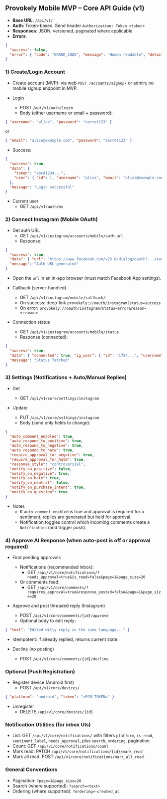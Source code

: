 ## Provokely Mobile MVP – Core API Guide (v1)

- **Base URL**: `/api/v1/`
- **Auth**: Token-based. Send header `Authorization: Token <token>`
- **Responses**: JSON, versioned, paginated where applicable
- **Errors**:
```json
{
  "success": false,
  "error": { "code": "ERROR_CODE", "message": "Human readable", "details": {} }
}
```

### 1) Create/Login Account

- Create account (MVP): via web `POST /accounts/signup/` or admin; no mobile signup endpoint in MVP.

- Login
  - POST `/api/v1/auth/login`
  - Body (either username or email + password):
```json
{ "username": "alice", "password": "secret123" }
```
or
```json
{ "email": "alice@example.com", "password": "secret123" }
```
  - Success:
```json
{
  "success": true,
  "data": {
    "token": "abcd1234...",
    "user": { "id": 1, "username": "alice", "email": "alice@example.com", "first_name": "", "last_name": "" }
  },
  "message": "Login successful"
}
```

- Current user
  - GET `/api/v1/auth/me`

### 2) Connect Instagram (Mobile OAuth)

- Get auth URL
  - GET `/api/v1/instagram/accounts/mobile/auth-url`
  - Response:
```json
{
  "success": true,
  "data": { "url": "https://www.facebook.com/v23.0/dialog/oauth?...state=...", "state": "random32chars" },
  "message": "Auth URL generated"
}
```

- Open the `url` in an in-app browser (must match Facebook App settings).

- Callback (server-handled)
  - GET `/api/v1/instagram/mobile/callback/`
  - On success: deep-link `provokely://oauth/instagram?status=success`
  - On error: `provokely://oauth/instagram?status=error&reason=<reason>`

- Connection status
  - GET `/api/v1/instagram/accounts/mobile/status`
  - Response (connected):
```json
{
  "success": true,
  "data": { "connected": true, "ig_user": { "id": "1784...", "username": "brand" } },
  "message": "Status fetched"
}
```

### 3) Settings (Notifications + Auto/Manual Replies)

- Get
  - GET `/api/v1/core/settings/instagram`

- Update
  - PUT `/api/v1/core/settings/instagram`
  - Body (send only fields to change):
```json
{
  "auto_comment_enabled": true,
  "auto_respond_to_positive": true,
  "auto_respond_to_negative": true,
  "auto_respond_to_hate": true,
  "require_approval_for_negative": true,
  "require_approval_for_hate": true,
  "response_style": "controversial",
  "notify_on_positive": false,
  "notify_on_negative": true,
  "notify_on_hate": true,
  "notify_on_neutral": false,
  "notify_on_purchase_intent": true,
  "notify_on_question": true
}
```

- Notes
  - If `auto_comment_enabled` is true and approval is required for a sentiment, replies are generated but held for approval.
  - Notification toggles control which incoming comments create a `Notification` (and trigger push).

### 4) Approve AI Response (when auto-post is off or approval required)

- Find pending approvals
  - Notifications (recommended inbox):
    - GET `/api/v1/core/notifications/?needs_approval=true&is_read=false&page=1&page_size=20`
  - Or comments feed:
    - GET `/api/v1/core/comments/?requires_approval=true&response_posted=false&page=1&page_size=20`

- Approve and post threaded reply (Instagram)
  - POST `/api/v1/core/comments/{id}/approve`
  - Optional body to edit reply:
```json
{ "text": "Edited witty reply in the same language..." }
```
  - Idempotent: if already replied, returns current state.

- Decline (no posting)
  - POST `/api/v1/core/comments/{id}/decline`

### Optional (Push Registration)

- Register device (Android first)
  - POST `/api/v1/core/devices/`
```json
{ "platform": "android", "token": "<FCM_TOKEN>" }
```

- Unregister
  - DELETE `/api/v1/core/devices/{id}`

### Notification Utilities (for inbox UIs)

- List: GET `/api/v1/core/notifications/` with filters `platform`, `is_read`, `sentiment_label`, `needs_approval`, plus `search`, `ordering`, pagination
- Count: GET `/api/v1/core/notifications/count`
- Mark read: PATCH `/api/v1/core/notifications/{id}/mark_read`
- Mark all read: POST `/api/v1/core/notifications/mark_all_read`

### General Conventions

- Pagination: `?page=1&page_size=20`
- Search (where supported): `?search=<text>`
- Ordering (where supported): `?ordering=-created_at`


